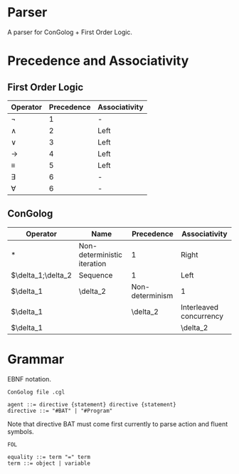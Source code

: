 # Parser

A parser for ConGolog + First Order Logic.

# Precedence and Associativity

## First Order Logic

| Operator  | Precedence | Associativity |
|-----------|------------|---------------|
| $\neg$    |     1      |      -        |
| $\land$   |     2      |     Left      |
| $\lor$    |     3      |     Left      |
| $\to$     |     4      |     Left      |
| $\equiv$  |     5      |     Left      |
| $\exists$ |     6      |      -        |
| $\forall$ |     6      |      -        |

## ConGolog

| Operator               |    Name                       | Precedence | Associativity |
|------------------------|-------------------------------|------------|---------------|
| *                      |  Non-deterministic iteration  |     1      |     Right     |
| $\delta_1;\delta_2     |  Sequence                     |     1      |     Left      |
| $\delta_1|\delta_2     |  Non-determinism              |     1      |     Left      |
| $\delta_1||\delta_2    |  Interleaved concurrency      |     1      |     Left      |
| $\delta_1|||\delta_2   |  Synchronized concurrency     |     1      |     Left      |

# Grammar
EBNF notation.

`ConGolog file .cgl`
```
agent ::= directive {statement} directive {statement}
directive ::= "#BAT" | "#Program"
```

Note that directive BAT must come first currently to parse action and fluent symbols.

`FOL`
```
equality ::= term "=" term
term ::= object | variable
```
